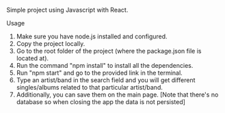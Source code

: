 Simple project using Javascript with React.

Usage

1. Make sure you have node.js installed and configured.
2. Copy the project locally.
3. Go to the root folder of the project (where the package.json file is located at).
4. Run the command "npm install" to install all the dependencies.
5. Run "npm start" and go to the provided link in the terminal.
6. Type an artist/band in the search field and you will get different singles/albums related to that particular artist/band.
7. Additionally, you can save them on the main page. [Note that there's no database so when closing the app the data is not persisted]
